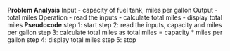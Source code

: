 **Problem Analysis**
Input - capacity of fuel tank, miles per gallon
Output - total  miles
Operation - read the inputs
          - calculate total miles
          - display total miles
**Pseudocode** 
step 1: start
step 2: read the inputs, capacity and miles per gallon
step 3: calculate total miles as total miles = capacity * miles per gallon
step 4: display total miles
step 5: stop
        
